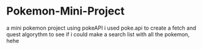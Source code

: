 # Pokemon-Mini-Project
a mini pokemon project using pokeAPI
i used poke.api to create a fetch and quest algorythm to see if i could make a search list with all the pokemon, hehe
